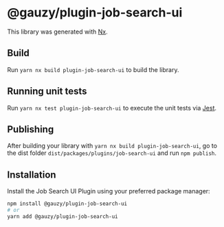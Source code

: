 # @gauzy/plugin-job-search-ui

This library was generated with [Nx](https://nx.dev).

## Build

Run `yarn nx build plugin-job-search-ui` to build the library.

## Running unit tests

Run `yarn nx test plugin-job-search-ui` to execute the unit tests via [Jest](https://jestjs.io).

## Publishing

After building your library with `yarn nx build plugin-job-search-ui`, go to the dist folder `dist/packages/plugins/job-search-ui` and run `npm publish`.

## Installation

Install the Job Search UI Plugin using your preferred package manager:

```bash
npm install @gauzy/plugin-job-search-ui
# or
yarn add @gauzy/plugin-job-search-ui
```
